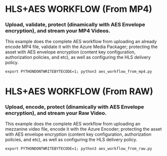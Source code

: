 # HLS+AES WORKFLOW (From MP4)

### Upload, validate, protect (dinamically with AES Envelope encryption), and stream your MP4 Videos.
This example does the complete AES workflow from uploading an already encode MP4 file,
validate it with the Azure Media Packager; protecting the asset with AES envelope encryption (content key
configuration, authorization policies, and etc), as well as configuring the HLS delivery policy.  
```
export PYTHONDONTWRITEBYTECODE=1; python3 aes_workflow_from_mp4.py
```

# HLS+AES WORKFLOW (From RAW)

### Upload, encode, protect (dinamically with AES Envelope encryption), and stream your Raw Video.
This example does the complete AES workflow from uploading an mezzanine video file,
encode it with the Azure Encoder; protecting the asset with AES envelope encryption (content key
configuration, authorization policies, and etc), as well as configuring the HLS delivery policy.  
```
export PYTHONDONTWRITEBYTECODE=1; python3 aes_workflow_from_raw.py
```
